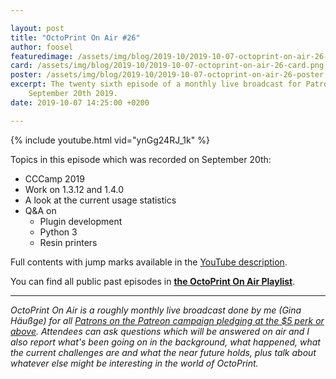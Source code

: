 ```yaml
---

layout: post
title: "OctoPrint On Air #26"
author: foosel
featuredimage: /assets/img/blog/2019-10/2019-10-07-octoprint-on-air-26-card.png
card: /assets/img/blog/2019-10/2019-10-07-octoprint-on-air-26-card.png
poster: /assets/img/blog/2019-10/2019-10-07-octoprint-on-air-26-poster.png
excerpt: The twenty sixth episode of a monthly live broadcast for Patrons which aired live on 
    September 20th 2019.
date: 2019-10-07 14:25:00 +0200

---
```


{% include youtube.html vid="ynGg24RJ_1k" %}

Topics in this episode which was recorded on September 20th:

  * CCCamp 2019
  * Work on 1.3.12 and 1.4.0
  * A look at the current usage statistics
  * Q&A on
    * Plugin development
    * Python 3
    * Resin printers
    
Full contents with jump marks available in the 
[YouTube description](https://youtu.be/ynGg24RJ_1k).

You can find all public past episodes in 
**[the OctoPrint On Air Playlist](https://www.youtube.com/playlist?list=PL9j2DtsIPVkOFIMRrnnbXsnXtQmwj1IId)**.

---

*OctoPrint On Air is a roughly monthly live broadcast done by me (Gina Häußge)
for all [Patrons on the Patreon campaign pledging at the $5 perk or above](https://patreon.com/foosel). 
Attendees can ask questions which will be answered on air and I also report 
what's been going on in the background, what happened, what the current 
challenges are and what the near future holds, plus talk about whatever else
might be interesting in the world of OctoPrint.*
